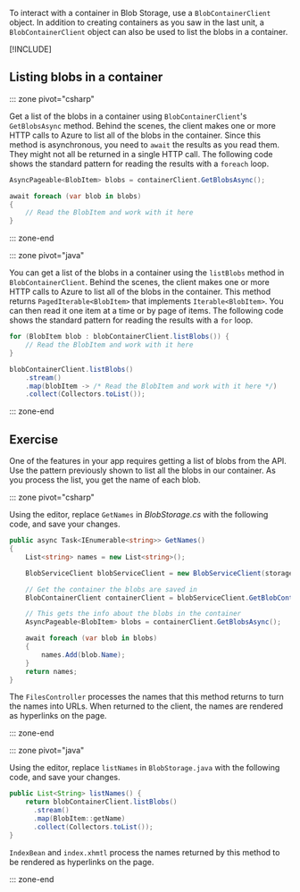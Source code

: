 To interact with a container in Blob Storage, use a `BlobContainerClient` object. In addition to creating containers as you saw in the last unit, a `BlobContainerClient` object can also be used to list the blobs in a container.

[!INCLUDE[](../../../includes/azure-optional-exercise-subscription-note.md)]

## Listing blobs in a container

::: zone pivot="csharp"

Get a list of the blobs in a container using `BlobContainerClient`'s `GetBlobsAsync` method. Behind the scenes, the client makes one or more HTTP calls to Azure to list all of the blobs in the container. Since this method is asynchronous, you need to `await` the results as you read them. They might not all be returned in a single HTTP call. The following code shows the standard pattern for reading the results with a `foreach` loop.

```csharp
AsyncPageable<BlobItem> blobs = containerClient.GetBlobsAsync();

await foreach (var blob in blobs)
{
    // Read the BlobItem and work with it here
}
```

::: zone-end

::: zone pivot="java"

You can get a list of the blobs in a container using the `listBlobs` method in `BlobContainerClient`. Behind the scenes, the client makes one or more HTTP calls to Azure to list all of the blobs in the container. This method returns `PagedIterable<BlobItem>` that implements `Iterable<BlobItem>`. You can then read it one item at a time or by page of items. The following code shows the standard pattern for reading the results with a `for` loop.

```java
for (BlobItem blob : blobContainerClient.listBlobs()) {
    // Read the BlobItem and work with it here
}
```

```java
blobContainerClient.listBlobs()
    .stream()
    .map(blobItem -> /* Read the BlobItem and work with it here */)
    .collect(Collectors.toList());
```

::: zone-end

## Exercise

One of the features in your app requires getting a list of blobs from the API. Use the pattern previously shown to list all the blobs in our container. As you process the list, you get the name of each blob.

::: zone pivot="csharp"

Using the editor, replace `GetNames` in *BlobStorage.cs* with the following code, and save your changes.

```csharp
public async Task<IEnumerable<string>> GetNames()
{
    List<string> names = new List<string>();

    BlobServiceClient blobServiceClient = new BlobServiceClient(storageConfig.ConnectionString);

    // Get the container the blobs are saved in
    BlobContainerClient containerClient = blobServiceClient.GetBlobContainerClient(storageConfig.FileContainerName);

    // This gets the info about the blobs in the container
    AsyncPageable<BlobItem> blobs = containerClient.GetBlobsAsync();

    await foreach (var blob in blobs)
    {
        names.Add(blob.Name);
    }
    return names;
}
```

The `FilesController` processes the names that this method returns to turn the names into URLs. When returned to the client, the names are rendered as hyperlinks on the page.

::: zone-end

::: zone pivot="java"

Using the editor, replace `listNames` in `BlobStorage.java` with the following code, and save your changes.

```java
public List<String> listNames() {
    return blobContainerClient.listBlobs()
      .stream()
      .map(BlobItem::getName)
      .collect(Collectors.toList());
}
```

`IndexBean` and `index.xhmtl` process the names returned by this method to be rendered as hyperlinks on the page.

::: zone-end
